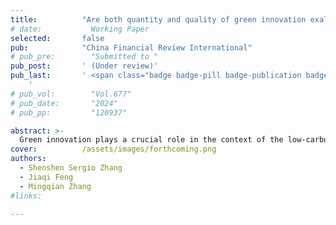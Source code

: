 ```yaml
---
title:          "Are both quantity and quality of green innovation exalted in polluting firms under environmental regulation?"
# date:           Working Paper
selected:       false
pub:            "China Financial Review International"
# pub_pre:        "Submitted to "
pub_post:       ' (Under review)'
pub_last:       ' <span class="badge badge-pill badge-publication badge-success">1<sup>st</sup> author</span> <span class="badge badge-pill badge-publication badge-success-c">Corr. author</span>
    '
# pub_vol:        "Vol.677"
# pub_date:       "2024"
# pub_pp:         "120937"

abstract: >-
  Green innovation plays a crucial role in the context of the low-carbon economy, but it is equally important to focus on gatekeeping the quality of innovation amidst the plethora of innovative outcomes. Polluting firms typically represent the lower bound of the pollution governance level within an economic entity. Therefore, the impact of environmental regulations on the “quantity” and “quality” aspects of green innovation in polluting firms is worth considering. This article empirically examines the effects of China’s carbon emission trading pilot on green innovation in polluting firms listed in the A-share, based on patent grants and applications with their citation information. The results show that the carbon emission trading pilot indeed stimulates green innovation at the “quantity” level through the “leverage effect”, and such incentive is moderated by social responsibility assumed by firms. However, the “quality” of green innovation and even that of the overall technological level are significantly inhibited by the carbon emission trading pilot. The results imply that there exists a certain “innovation illusion” in the green innovation of polluting firms listed in the A-share. It is necessary to implement effective incentive policies to ensure both the “quantity” and “quality” are improved synchronically.
cover:          /assets/images/forthcoming.png
authors:
  - Shenshen Sergio Zhang
  - Jiaqi Feng
  - Mingqian Zhang
#links:

---
```

